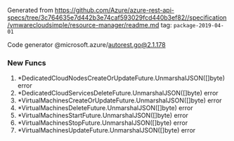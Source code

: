 Generated from https://github.com/Azure/azure-rest-api-specs/tree/3c764635e7d442b3e74caf593029fcd440b3ef82//specification/vmwarecloudsimple/resource-manager/readme.md tag: `package-2019-04-01`

Code generator @microsoft.azure/autorest.go@2.1.178


### New Funcs

1. *DedicatedCloudNodesCreateOrUpdateFuture.UnmarshalJSON([]byte) error
1. *DedicatedCloudServicesDeleteFuture.UnmarshalJSON([]byte) error
1. *VirtualMachinesCreateOrUpdateFuture.UnmarshalJSON([]byte) error
1. *VirtualMachinesDeleteFuture.UnmarshalJSON([]byte) error
1. *VirtualMachinesStartFuture.UnmarshalJSON([]byte) error
1. *VirtualMachinesStopFuture.UnmarshalJSON([]byte) error
1. *VirtualMachinesUpdateFuture.UnmarshalJSON([]byte) error
